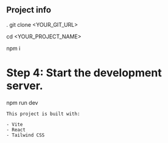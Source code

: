 

## Project info


.
git clone <YOUR_GIT_URL>

cd <YOUR_PROJECT_NAME>

npm i

# Step 4: Start the development server.
npm run dev
```
This project is built with:

- Vite
- React
- Tailwind CSS




